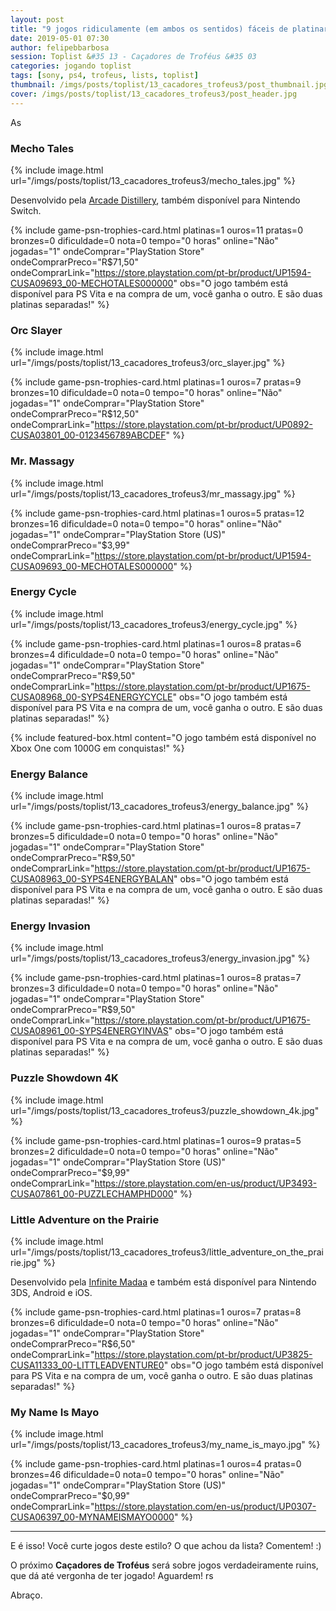 ```yaml
---
layout: post
title: "9 jogos ridiculamente (em ambos os sentidos) fáceis de platinar!"
date: 2019-05-01 07:30
author: felipebbarbosa
session: Toplist &#35 13 - Caçadores de Troféus &#35 03
categories: jogando toplist
tags: [sony, ps4, trofeus, lists, toplist]
thumbnail: /imgs/posts/toplist/13_cacadores_trofeus3/post_thumbnail.jpg
cover: /imgs/posts/toplist/13_cacadores_trofeus3/post_header.jpg
---
```


As

<!--more-->

### Mecho Tales

{% include image.html
  url="/imgs/posts/toplist/13_cacadores_trofeus3/mecho_tales.jpg" %}

Desenvolvido pela [Arcade Distillery](https://arcadedistillery.com), também disponível para Nintendo Switch.

{% include game-psn-trophies-card.html
  platinas=1 ouros=11 pratas=0 bronzes=0
  dificuldade=0 nota=0
  tempo="0 horas"
  online="Não"
  jogadas="1"
  ondeComprar="PlayStation Store"
  ondeComprarPreco="R$71,50"
  ondeComprarLink="https://store.playstation.com/pt-br/product/UP1594-CUSA09693_00-MECHOTALES000000"
  obs="O jogo também está disponível para PS Vita e na compra de um, você ganha o outro. E são duas platinas separadas!" %}

### Orc Slayer

{% include image.html
  url="/imgs/posts/toplist/13_cacadores_trofeus3/orc_slayer.jpg" %}

{% include game-psn-trophies-card.html
  platinas=1 ouros=7 pratas=9 bronzes=10
  dificuldade=0 nota=0
  tempo="0 horas"
  online="Não"
  jogadas="1"
  ondeComprar="PlayStation Store"
  ondeComprarPreco="R$12,50"
  ondeComprarLink="https://store.playstation.com/pt-br/product/UP0892-CUSA03801_00-0123456789ABCDEF" %}

### Mr. Massagy

{% include image.html
  url="/imgs/posts/toplist/13_cacadores_trofeus3/mr_massagy.jpg" %}

{% include game-psn-trophies-card.html
  platinas=1 ouros=5 pratas=12 bronzes=16
  dificuldade=0 nota=0
  tempo="0 horas"
  online="Não"
  jogadas="1"
  ondeComprar="PlayStation Store (US)"
  ondeComprarPreco="$3,99"
  ondeComprarLink="https://store.playstation.com/pt-br/product/UP1594-CUSA09693_00-MECHOTALES000000" %}

### Energy Cycle

{% include image.html
  url="/imgs/posts/toplist/13_cacadores_trofeus3/energy_cycle.jpg" %}

{% include game-psn-trophies-card.html
  platinas=1 ouros=8 pratas=6 bronzes=4
  dificuldade=0 nota=0
  tempo="0 horas"
  online="Não"
  jogadas="1"
  ondeComprar="PlayStation Store"
  ondeComprarPreco="R$9,50"
  ondeComprarLink="https://store.playstation.com/pt-br/product/UP1675-CUSA08968_00-SYPS4ENERGYCYCLE"
  obs="O jogo também está disponível para PS Vita e na compra de um, você ganha o outro. E são duas platinas separadas!" %}

{% include featured-box.html
    content="O jogo também está disponível no Xbox One com 1000G em conquistas!" %}

### Energy Balance

{% include image.html
  url="/imgs/posts/toplist/13_cacadores_trofeus3/energy_balance.jpg" %}

{% include game-psn-trophies-card.html
  platinas=1 ouros=8 pratas=7 bronzes=5
  dificuldade=0 nota=0
  tempo="0 horas"
  online="Não"
  jogadas="1"
  ondeComprar="PlayStation Store"
  ondeComprarPreco="R$9,50"
  ondeComprarLink="https://store.playstation.com/pt-br/product/UP1675-CUSA08963_00-SYPS4ENERGYBALAN"
  obs="O jogo também está disponível para PS Vita e na compra de um, você ganha o outro. E são duas platinas separadas!" %}

### Energy Invasion

{% include image.html
  url="/imgs/posts/toplist/13_cacadores_trofeus3/energy_invasion.jpg" %}

{% include game-psn-trophies-card.html
  platinas=1 ouros=8 pratas=7 bronzes=3
  dificuldade=0 nota=0
  tempo="0 horas"
  online="Não"
  jogadas="1"
  ondeComprar="PlayStation Store"
  ondeComprarPreco="R$9,50"
  ondeComprarLink="https://store.playstation.com/pt-br/product/UP1675-CUSA08961_00-SYPS4ENERGYINVAS"
  obs="O jogo também está disponível para PS Vita e na compra de um, você ganha o outro. E são duas platinas separadas!" %}

### Puzzle Showdown 4K

{% include image.html
  url="/imgs/posts/toplist/13_cacadores_trofeus3/puzzle_showdown_4k.jpg" %}

{% include game-psn-trophies-card.html
  platinas=1 ouros=9 pratas=5 bronzes=2
  dificuldade=0 nota=0
  tempo="0 horas"
  online="Não"
  jogadas="1"
  ondeComprar="PlayStation Store (US)"
  ondeComprarPreco="$9,99"
  ondeComprarLink="https://store.playstation.com/en-us/product/UP3493-CUSA07861_00-PUZZLECHAMPHD000" %}

### Little Adventure on the Prairie

{% include image.html
  url="/imgs/posts/toplist/13_cacadores_trofeus3/little_adventure_on_the_prairie.jpg" %}

Desenvolvido pela [Infinite Madaa](https://www.infinitemadaa-studios.com/) e também está disponível para Nintendo 3DS, Android e iOS.

{% include game-psn-trophies-card.html
  platinas=1 ouros=7 pratas=8 bronzes=6
  dificuldade=0 nota=0
  tempo="0 horas"
  online="Não"
  jogadas="1"
  ondeComprar="PlayStation Store"
  ondeComprarPreco="R$6,50"
  ondeComprarLink="https://store.playstation.com/pt-br/product/UP3825-CUSA11333_00-LITTLEADVENTURE0"
  obs="O jogo também está disponível para PS Vita e na compra de um, você ganha o outro. E são duas platinas separadas!" %}

### My Name Is Mayo

{% include image.html
  url="/imgs/posts/toplist/13_cacadores_trofeus3/my_name_is_mayo.jpg" %}

{% include game-psn-trophies-card.html
  platinas=1 ouros=4 pratas=0 bronzes=46
  dificuldade=0 nota=0
  tempo="0 horas"
  online="Não"
  jogadas="1"
  ondeComprar="PlayStation Store (US)"
  ondeComprarPreco="$0,99"
  ondeComprarLink="https://store.playstation.com/en-us/product/UP0307-CUSA06397_00-MYNAMEISMAYO0000" %}

---

E é isso! Você curte jogos deste estilo? O que achou da lista? Comentem! :)

O próximo **Caçadores de Troféus** será sobre jogos verdadeiramente ruins, que dá até vergonha de
ter jogado! Aguardem! rs

Abraço.
